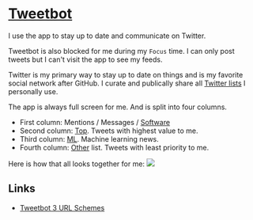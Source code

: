 # [Tweetbot](https://tapbots.com/tweetbot/mac/)
I use the app to stay up to date and communicate on Twitter.

Tweetbot is also blocked for me during my `Focus` time. I can only post tweets but I can't visit the app to see my feeds.

Twitter is my primary way to stay up to date on things and is my favorite social network after GitHub. I curate and publically share all [Twitter lists](https://twitter.com/nikitavoloboev/lists) I personally use.

The app is always full screen for me. And is split into four columns.
- First column: Mentions / Messages / [Software](https://twitter.com/nikitavoloboev/lists/software)
- Second column: [Top](https://twitter.com/nikitavoloboev/lists/top). Tweets with highest value to me.
- Third column: [ML](https://twitter.com/nikitavoloboev/lists/ml). Machine learning news.
- Fourth column: [Other](https://twitter.com/nikitavoloboev/lists/other1) list. Tweets with least priority to me.

Here is how that all looks together for me:
![](https://i.imgur.com/cy67ddm.png)

## Links
- [Tweetbot 3 URL Schemes](https://tapbots.net/tweetbot3/support/url-schemes/)